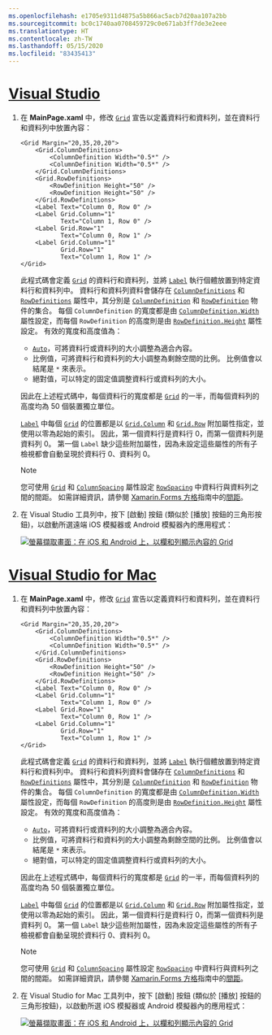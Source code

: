 ```yaml
---
ms.openlocfilehash: e1705e9311d4875a5b866ac5acb7d20aa107a2bb
ms.sourcegitcommit: bc0c1740aa0708459729c0e671ab3ff7de3e2eee
ms.translationtype: HT
ms.contentlocale: zh-TW
ms.lasthandoff: 05/15/2020
ms.locfileid: "83435413"
---
```

# <a name="visual-studio"></a>[Visual Studio](#tab/vswin)

1. 在 **MainPage.xaml** 中，修改 [`Grid`](xref:Xamarin.Forms.Grid) 宣告以定義資料行和資料列，並在資料行和資料列中放置內容：

    ```xaml
    <Grid Margin="20,35,20,20">
        <Grid.ColumnDefinitions>
            <ColumnDefinition Width="0.5*" />
            <ColumnDefinition Width="0.5*" />
        </Grid.ColumnDefinitions>
        <Grid.RowDefinitions>
            <RowDefinition Height="50" />
            <RowDefinition Height="50" />
        </Grid.RowDefinitions>
        <Label Text="Column 0, Row 0" />
        <Label Grid.Column="1"
               Text="Column 1, Row 0" />
        <Label Grid.Row="1"
               Text="Column 0, Row 1" />
        <Label Grid.Column="1"
               Grid.Row="1"
               Text="Column 1, Row 1" />
    </Grid>
    ```

    此程式碼會定義 [`Grid`](xref:Xamarin.Forms.Grid) 的資料行和資料列，並將 [`Label`](xref:Xamarin.Forms.Label) 執行個體放置到特定資料行和資料列中。 資料行和資料列資料會儲存在 [`ColumnDefinitions`](xref:Xamarin.Forms.Grid.ColumnDefinitions) 和 [`RowDefinitions`](xref:Xamarin.Forms.Grid.RowDefinitions) 屬性中，其分別是 [`ColumnDefinition`](xref:Xamarin.Forms.ColumnDefinition) 和 [`RowDefinition`](xref:Xamarin.Forms.RowDefinition) 物件的集合。 每個 `ColumnDefinition` 的寬度都是由 [`ColumnDefinition.Width`](xref:Xamarin.Forms.ColumnDefinition.Width) 屬性設定，而每個 `RowDefinition` 的高度則是由 [`RowDefinition.Height`](xref:Xamarin.Forms.RowDefinition.Height) 屬性設定。 有效的寬度和高度值為：

    - [`Auto`](xref:Xamarin.Forms.GridUnitType.Auto)，可將資料行或資料列的大小調整為適合內容。
    - 比例值，可將資料行和資料列的大小調整為剩餘空間的比例。 比例值會以結尾是 `*` 來表示。
    - 絕對值，可以特定的固定值調整資料行或資料列的大小。

    因此在上述程式碼中，每個資料行的寬度都是 [`Grid`](xref:Xamarin.Forms.Grid) 的一半，而每個資料列的高度均為 50 個裝置獨立單位。

    [`Label`](xref:Xamarin.Forms.Label) 中每個 [`Grid`](xref:Xamarin.Forms.Grid) 的位置都是以 [`Grid.Column`](xref:Xamarin.Forms.Grid.ColumnProperty) 和 [`Grid.Row`](xref:Xamarin.Forms.Grid.RowProperty) 附加屬性指定，並使用以零為起始的索引。 因此，第一個資料行是資料行 0，而第一個資料列是資料列 0。 第一個 `Label` 缺少這些附加屬性，因為未設定這些屬性的所有子檢視都會自動呈現於資料行 0、資料列 0。

    > [!NOTE]
    > 您可使用 [`Grid`](xref:Xamarin.Forms.Grid) 和 [`ColumnSpacing`](xref:Xamarin.Forms.Grid.ColumnSpacing) 屬性設定 [`RowSpacing`](xref:Xamarin.Forms.Grid.RowSpacing) 中資料行與資料列之間的間距。 如需詳細資訊，請參閱 [Xamarin.Forms 方格](~/xamarin-forms/user-interface/layouts/grid.md#space-between-rows-and-columns)指南中的[間距](~/xamarin-forms/user-interface/layouts/grid.md)。

1. 在 Visual Studio 工具列中，按下 [啟動]  按鈕 (類似於 [播放] 按鈕的三角形按鈕)，以啟動所選遠端 iOS 模擬器或 Android 模擬器內的應用程式：

    [![螢幕擷取畫面：在 iOS 和 Android 上，以欄和列顯示內容的 Grid](../images/columns-rows.png "以欄和列顯示內容的 Grid")](../images/columns-rows-large.png#lightbox "以欄和列顯示內容的 Grid")

# <a name="visual-studio-for-mac"></a>[Visual Studio for Mac](#tab/vsmac)

1. 在 **MainPage.xaml** 中，修改 [`Grid`](xref:Xamarin.Forms.Grid) 宣告以定義資料行和資料列，並在資料行和資料列中放置內容：

    ```xaml
    <Grid Margin="20,35,20,20">
        <Grid.ColumnDefinitions>
            <ColumnDefinition Width="0.5*" />
            <ColumnDefinition Width="0.5*" />
        </Grid.ColumnDefinitions>
        <Grid.RowDefinitions>
            <RowDefinition Height="50" />
            <RowDefinition Height="50" />
        </Grid.RowDefinitions>
        <Label Text="Column 0, Row 0" />
        <Label Grid.Column="1"
               Text="Column 1, Row 0" />
        <Label Grid.Row="1"
               Text="Column 0, Row 1" />
        <Label Grid.Column="1"
               Grid.Row="1"
               Text="Column 1, Row 1" />
    </Grid>
    ```

    此程式碼會定義 [`Grid`](xref:Xamarin.Forms.Grid) 的資料行和資料列，並將 [`Label`](xref:Xamarin.Forms.Label) 執行個體放置到特定資料行和資料列中。 資料行和資料列資料會儲存在 [`ColumnDefinitions`](xref:Xamarin.Forms.Grid.ColumnDefinitions) 和 [`RowDefinitions`](xref:Xamarin.Forms.Grid.RowDefinitions) 屬性中，其分別是 [`ColumnDefinition`](xref:Xamarin.Forms.ColumnDefinition) 和 [`RowDefinition`](xref:Xamarin.Forms.RowDefinition) 物件的集合。 每個 `ColumnDefinition` 的寬度都是由 [`ColumnDefinition.Width`](xref:Xamarin.Forms.ColumnDefinition.Width) 屬性設定，而每個 `RowDefinition` 的高度則是由 [`RowDefinition.Height`](xref:Xamarin.Forms.RowDefinition.Height) 屬性設定。 有效的寬度和高度值為：

    - [`Auto`](xref:Xamarin.Forms.GridUnitType.Auto)，可將資料行或資料列的大小調整為適合內容。
    - 比例值，可將資料行和資料列的大小調整為剩餘空間的比例。 比例值會以結尾是 `*` 來表示。
    - 絕對值，可以特定的固定值調整資料行或資料列的大小。

    因此在上述程式碼中，每個資料行的寬度都是 [`Grid`](xref:Xamarin.Forms.Grid) 的一半，而每個資料列的高度均為 50 個裝置獨立單位。

    [`Label`](xref:Xamarin.Forms.Label) 中每個 [`Grid`](xref:Xamarin.Forms.Grid) 的位置都是以 [`Grid.Column`](xref:Xamarin.Forms.Grid.ColumnProperty) 和 [`Grid.Row`](xref:Xamarin.Forms.Grid.RowProperty) 附加屬性指定，並使用以零為起始的索引。 因此，第一個資料行是資料行 0，而第一個資料列是資料列 0。 第一個 `Label` 缺少這些附加屬性，因為未設定這些屬性的所有子檢視都會自動呈現於資料行 0、資料列 0。

    > [!NOTE]
    > 您可使用 [`Grid`](xref:Xamarin.Forms.Grid) 和 [`ColumnSpacing`](xref:Xamarin.Forms.Grid.ColumnSpacing) 屬性設定 [`RowSpacing`](xref:Xamarin.Forms.Grid.RowSpacing) 中資料行與資料列之間的間距。 如需詳細資訊，請參閱 [Xamarin.Forms 方格](~/xamarin-forms/user-interface/layouts/grid.md#space-between-rows-and-columns)指南中的[間距](~/xamarin-forms/user-interface/layouts/grid.md)。

1. 在 Visual Studio for Mac 工具列中，按下 [啟動]  按鈕 (類似於 [播放] 按鈕的三角形按鈕)，以啟動所選 iOS 模擬器或 Android 模擬器內的應用程式：

    [![螢幕擷取畫面：在 iOS 和 Android 上，以欄和列顯示內容的 Grid](../images/columns-rows.png "以欄和列顯示內容的 Grid")](../images/columns-rows-large.png#lightbox "以欄和列顯示內容的 Grid")

